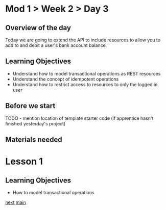 # Mod 1 > Week 2 > Day 3

## Overview of the day
Today we are going to extend the API to include resources to allow you to add to and debit a user's bank account balance.

## Learning Objectives
  * Understand how to model transactional operations as REST resources
  * Understand the concept of idempotent operations
  * Understand how to restrict access to resources to only the logged in user

## Before we start
TODO - mention location of template starter code (if apprentice hasn't finished yesterday's project)

## Materials needed

# Lesson 1
## Learning Objectives
  * How to model transactional operations
  

[next](/swe/mod1/wk2/day4.html)
[main](/swe)